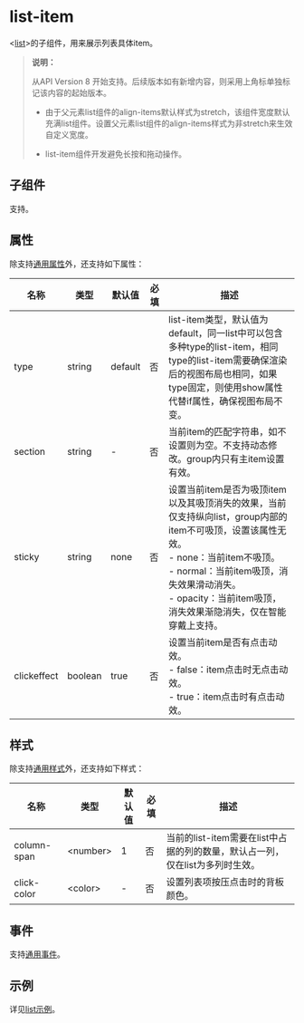 # list-item


&lt;[list](js-service-widget-container-list.md)&gt;的子组件，用来展示列表具体item。


>  **说明：**
>
> 从API Version 8 开始支持。后续版本如有新增内容，则采用上角标单独标记该内容的起始版本。
> - 由于父元素list组件的align-items默认样式为stretch，该组件宽度默认充满list组件。设置父元素list组件的align-items样式为非stretch来生效自定义宽度。
> 
> - list-item组件开发避免长按和拖动操作。


## 子组件

支持。


## 属性

除支持[通用属性](js-service-widget-common-attributes.md)外，还支持如下属性：

| 名称 | 类型 | 默认值 | 必填 | 描述 |
| -------- | -------- | -------- | -------- | -------- |
| type | string | default | 否 | list-item类型，默认值为default，同一list中可以包含多种type的list-item，相同type的list-item需要确保渲染后的视图布局也相同，如果type固定，则使用show属性代替if属性，确保视图布局不变。 |
| section | string | - | 否 | 当前item的匹配字符串，如不设置则为空。不支持动态修改。group内只有主item设置有效。 |
| sticky | string | none | 否 | 设置当前item是否为吸顶item以及其吸顶消失的效果，当前仅支持纵向list，group内部的item不可吸顶，设置该属性无效。<br/>-&nbsp;none：当前item不吸顶。<br/>-&nbsp;normal：当前item吸顶，消失效果滑动消失。<br/>-&nbsp;opacity：当前item吸顶，消失效果渐隐消失，仅在智能穿戴上支持。 |
| clickeffect | boolean | true | 否 | 设置当前item是否有点击动效。<br/>-&nbsp;false：item点击时无点击动效。<br/>-&nbsp;true：item点击时有点击动效。 |


## 样式

除支持[通用样式](js-service-widget-common-styles.md)外，还支持如下样式：

| 名称 | 类型 | 默认值 | 必填 | 描述 |
| -------- | -------- | -------- | -------- | -------- |
| column-span | &lt;number&gt; | 1 | 否 | 当前的list-item需要在list中占据的列的数量，默认占一列，仅在list为多列时生效。 |
| click-color | &lt;color&gt; | - | 否 | 设置列表项按压点击时的背板颜色。 |


## 事件

支持[通用事件](js-service-widget-common-events.md)。


## 示例

详见[list示例](js-service-widget-container-list.md#示例)。
